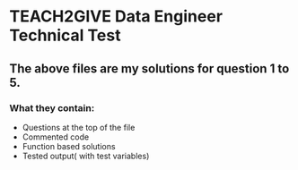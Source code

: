 # TEACH2GIVE Data Engineer Technical Test

## The above files are my solutions for question 1 to 5.

### What they contain:

- Questions at the top of the file
- Commented code
- Function based solutions
- Tested output( with test variables)

